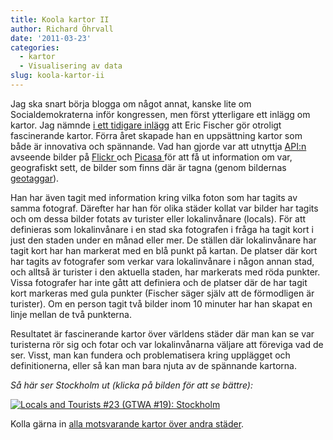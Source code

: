 ```yaml
---
title: Koola kartor II
author: Richard Öhrvall
date: '2011-03-23'
categories:
  - kartor
  - Visualisering av data
slug: koola-kartor-ii
---
```


Jag ska snart börja blogga om något annat, kanske lite om Socialdemokraterna inför kongressen, men först ytterligare ett inlägg om kartor. Jag nämnde [i ett tidigare inlägg](https://richardohrvall.rbind.io/2011/03/koola-kartor-i/) att Eric Fischer gör otroligt fascinerande kartor. Förra året skapade han en uppsättning kartor som både är innovativa och spännande. Vad han gjorde var att utnyttja [API:n ](https://sv.wikipedia.org/wiki/Application_Programming_Interface)avseende bilder på [Flickr ](https://www.flickr.com/)och [Picasa ](https://picasaweb.google.com/home)för att få ut information om var, geografiskt sett, de bilder som finns där är tagna (genom bildernas [geotaggar](https://en.wikipedia.org/wiki/Geotagging)).

Han har även tagit med information kring vilka foton som har tagits av samma fotograf. Därefter har han för olika städer kollat var bilder har tagits och om dessa bilder fotats av turister eller lokalinvånare (locals). För att definieras som lokalinvånare i en stad ska fotografen i fråga ha tagit kort i just den staden under en månad eller mer. De ställen där lokalinvånare har tagit kort har han markerat med en blå punkt på kartan. De platser där kort har tagits av fotografer som verkar vara lokalinvånare i någon annan stad, och alltså är turister i den aktuella staden, har markerats med röda punkter. Vissa fotografer har inte gått att definiera och de platser där de har tagit kort markeras med gula punkter (Fischer säger själv att de förmodligen är turister).  Om en person tagit två bilder inom 10 minuter har han skapat en linje mellan de två punkterna.

Resultatet är fascinerande kartor över världens städer där man kan se var turisterna rör sig och fotar och var lokalinvånarna väljare att föreviga vad de ser. Visst, man kan fundera och problematisera kring upplägget och definitionerna, eller så kan man bara njuta av de spännande kartorna.

_Så här ser Stockholm ut (klicka på bilden för att se bättre):_

[![Locals and Tourists #23 (GTWA #19): Stockholm](https://farm5.static.flickr.com/4067/4671544537_cf790ff599.jpg)](http://www.flickr.com/photos/walkingsf/4671544537/)

Kolla gärna in [alla motsvarande kartor över andra städer](https://www.flickr.com/photos/walkingsf/sets/72157624209158632/).
